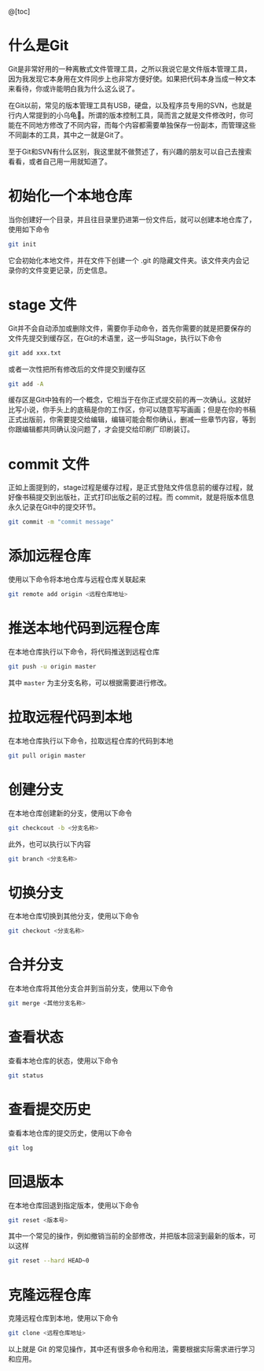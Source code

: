 @[toc]

# 什么是Git

Git是非常好用的一种离散式文件管理工具，之所以我说它是文件版本管理工具，因为我发现它本身用在文件同步上也非常方便好使。如果把代码本身当成一种文本来看待，你或许能明白我为什么这么说了。

在Git以前，常见的版本管理工具有USB，硬盘，以及程序员专用的SVN，也就是行内人常提到的小乌龟🐢。所谓的版本控制工具，简而言之就是文件修改时，你可能在不同地方修改了不同内容，而每个内容都需要单独保存一份副本，而管理这些不同副本的工具，其中之一就是Git了。

至于Git和SVN有什么区别，我这里就不做赘述了，有兴趣的朋友可以自己去搜索看看，或者自己用一用就知道了。

# 初始化一个本地仓库

当你创建好一个目录，并且往目录里扔进第一份文件后，就可以创建本地仓库了，使用如下命令

```bash
git init
```

它会初始化本地文件，并在文件下创建一个 .git 的隐藏文件夹。该文件夹内会记录你的文件变更记录，历史信息。

# stage 文件

Git并不会自动添加或删除文件，需要你手动命令，首先你需要的就是把要保存的文件先提交到缓存区，在Git的术语里，这一步叫Stage，执行以下命令

```bash
git add xxx.txt
```

或者一次性把所有修改后的文件提交到缓存区

```bash
git add -A
```
缓存区是Git中独有的一个概念，它相当于在你正式提交前的再一次确认。这就好比写小说，你手头上的底稿是你的工作区，你可以随意写写画画；但是在你的书稿正式出版前，你需要提交给编辑，编辑可能会帮你确认，删减一些章节内容，等到你跟编辑都共同确认没问题了，才会提交给印刷厂印刷装订。

# commit 文件
正如上面提到的，stage过程是缓存过程，是正式登陆文件信息前的缓存过程，就好像书稿提交到出版社，正式打印出版之前的过程。而 commit，就是将版本信息永久记录在Git中的提交环节。

```bash
git commit -m "commit message"
```

# 添加远程仓库

使用以下命令将本地仓库与远程仓库关联起来

```bash
git remote add origin <远程仓库地址>
```

# 推送本地代码到远程仓库

在本地仓库执行以下命令，将代码推送到远程仓库

```bash
git push -u origin master
```

其中 `master` 为主分支名称，可以根据需要进行修改。

# 拉取远程代码到本地

在本地仓库执行以下命令，拉取远程仓库的代码到本地

```bash
git pull origin master
```

# 创建分支

在本地仓库创建新的分支，使用以下命令

```bash
git checkcout -b <分支名称>
```

此外，也可以执行以下内容

```bash
git branch <分支名称>
```

# 切换分支

在本地仓库切换到其他分支，使用以下命令

```bash
git checkout <分支名称>
```

# 合并分支

在本地仓库将其他分支合并到当前分支，使用以下命令

```bash
git merge <其他分支名称>
```

# 查看状态

查看本地仓库的状态，使用以下命令

```bash
git status
```

# 查看提交历史

查看本地仓库的提交历史，使用以下命令

```bash
git log
```

# 回退版本

在本地仓库回退到指定版本，使用以下命令


```bash
git reset <版本号>
```

其中一个常见的操作，例如撤销当前的全部修改，并把版本回滚到最新的版本，可以这样

```bash
git reset --hard HEAD~0
```

# 克隆远程仓库

克隆远程仓库到本地，使用以下命令

```bash
git clone <远程仓库地址>
```

以上就是 Git 的常见操作，其中还有很多命令和用法，需要根据实际需求进行学习和应用。